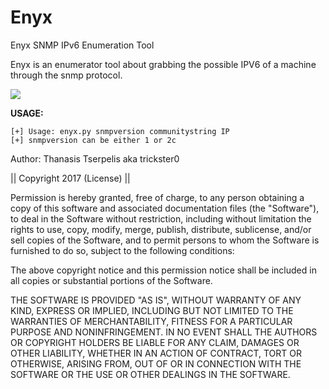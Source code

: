 # Enyx
Enyx SNMP IPv6 Enumeration Tool

Enyx is an enumerator tool about grabbing the possible IPV6 of a machine through the snmp protocol.

<IMG SRC="https://raw.githubusercontent.com/trickster0/Enyx/master/enyx.png"/>

<strong>USAGE:</strong>
<p>
<pre><code>[+] Usage: enyx.py snmpversion communitystring IP
[+] snmpversion can be either 1 or 2c
</code></pre>


Author: Thanasis Tserpelis aka trickster0

|| Copyright 2017 (License) ||

Permission is hereby granted, free of charge, to any person obtaining a copy of this software and associated documentation files (the "Software"), to deal in the Software without restriction, including without limitation the rights to use, copy, modify, merge, publish, distribute, sublicense, and/or sell copies of the Software, and to permit persons to whom the Software is furnished to do so, subject to the following conditions:

The above copyright notice and this permission notice shall be included in all copies or substantial portions of the Software.

THE SOFTWARE IS PROVIDED "AS IS", WITHOUT WARRANTY OF ANY KIND, EXPRESS OR IMPLIED, INCLUDING BUT NOT LIMITED TO THE WARRANTIES OF MERCHANTABILITY, FITNESS FOR A PARTICULAR PURPOSE AND NONINFRINGEMENT. IN NO EVENT SHALL THE AUTHORS OR COPYRIGHT HOLDERS BE LIABLE FOR ANY CLAIM, DAMAGES OR OTHER LIABILITY, WHETHER IN AN ACTION OF CONTRACT, TORT OR OTHERWISE, ARISING FROM, OUT OF OR IN CONNECTION WITH THE SOFTWARE OR THE USE OR OTHER DEALINGS IN THE SOFTWARE.
